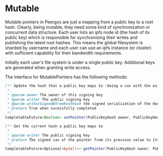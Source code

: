 # Mutable

Mutable pointers in Peergos are just a mapping from a public key to a root hash. Clearly, being mutable, they need some kind of synchronization or concurrent data structure. Each user lists an ipfs node id (the hash of its public key) which is responsible for synchronising their writes and publishing the latest root hashes. This means the global filesystem is sharded by username and each user can use an ipfs instance (or cluster) with sufficient capability for their bandwidth requirements.

Initially each user's file system is under a single public key. Additional keys are generated when granting write access.

The interface for MutablePointers has the following methods:

```java
/** Update the hash that a public key maps to (doing a cas with the existing value)
 *
 * @param owner The owner of this signing key
 * @param writer The public signing key
 * @param writerSignedBtreeRootHash the signed serialization of the HashCasPair
 * @return True when sucessfully completed
 */
CompletableFuture<Boolean> setPointer(PublicKeyHash owner, PublicKeyHash writer, byte[] writerSignedBtreeRootHash);

/** Get the current hash a public key maps to
 *
 * @param writer The public signing key
 * @return The signed cas of the pointer from its previous value to its current value
 */
CompletableFuture<Optional<byte[]>> getPointer(PublicKeyHash owner, PublicKeyHash writer);
```